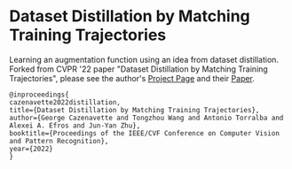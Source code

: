 # Dataset Distillation by Matching Training Trajectories

Learning an augmentation function using an idea from dataset distillation. Forked from CVPR '22 paper "Dataset Distillation by Matching Training Trajectories", please see the author's [Project Page](https://georgecazenavette.github.io/mtt-distillation/) and their [Paper](https://arxiv.org/abs/2203.11932).

```
@inproceedings{
cazenavette2022distillation,
title={Dataset Distillation by Matching Training Trajectories},
author={George Cazenavette and Tongzhou Wang and Antonio Torralba and Alexei A. Efros and Jun-Yan Zhu},
booktitle={Proceedings of the IEEE/CVF Conference on Computer Vision and Pattern Recognition},
year={2022}
}
```
